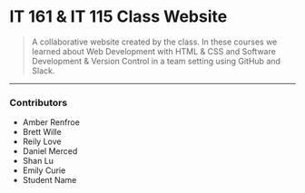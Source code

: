 # IT 161 & IT 115 Class Website

> A collaborative website created by the class. In these courses we learned about Web Development with HTML & CSS and Software Development & Version Control in a team setting using GitHub and Slack.
---

### Contributors
* Amber Renfroe
* Brett Wille
* Reily Love
* Daniel Merced
* Shan Lu
* Emily Curie
* Student Name